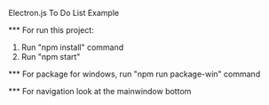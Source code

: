 Electron.js To Do List Example

\*\*\* For run this project:

1. Run "npm install" command
2. Run "npm start"

\*\*\* For package for windows, run "npm run package-win" command

\*\*\* For navigation look at the mainwindow bottom
